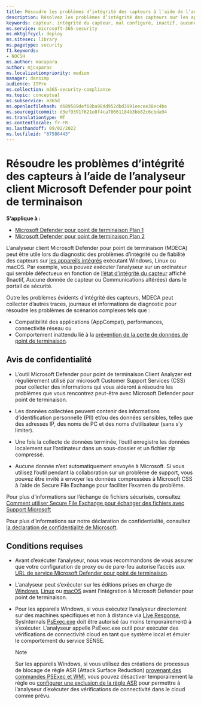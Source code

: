 ```yaml
---
title: Résoudre les problèmes d’intégrité des capteurs à l’aide de l’analyseur client Microsoft Defender pour point de terminaison
description: Résolvez les problèmes d’intégrité des capteurs sur les appareils pour identifier les problèmes potentiels de configuration, d’environnement, de connectivité ou de télémétrie affectant les données ou fonctionnalités du capteur.
keywords: capteur, intégrité du capteur, mal configuré, inactif, aucune donnée de capteur, données de capteur, communications altérées, communication
ms.service: microsoft-365-security
ms.mktglfcycl: deploy
ms.sitesec: library
ms.pagetype: security
f1.keywords:
- NOCSH
ms.author: macapara
author: mjcaparas
ms.localizationpriority: medium
manager: dansimp
audience: ITPro
ms.collection: m365-security-compliance
ms.topic: conceptual
ms.subservice: m365d
ms.openlocfilehash: d689589def68ba98dd952dbd3991eecee38ec4be
ms.sourcegitcommit: d3ef9391f621e8f4ca70661184b3bb82c6cbda94
ms.translationtype: MT
ms.contentlocale: fr-FR
ms.lasthandoff: 09/02/2022
ms.locfileid: "67586443"
---
```

# <a name="troubleshoot-sensor-health-using-microsoft-defender-for-endpoint-client-analyzer"></a>Résoudre les problèmes d’intégrité des capteurs à l’aide de l’analyseur client Microsoft Defender pour point de terminaison

**S’applique à :**
- [Microsoft Defender pour point de terminaison Plan 1](https://go.microsoft.com/fwlink/p/?linkid=2154037)
- [Microsoft Defender pour point de terminaison Plan 2](https://go.microsoft.com/fwlink/p/?linkid=2154037)

L’analyseur client Microsoft Defender pour point de terminaison (MDECA) peut être utile lors du diagnostic des problèmes d’intégrité ou de fiabilité des capteurs sur [les appareils intégrés](/microsoft-365/security/defender-endpoint/onboard-configure) exécutant Windows, Linux ou macOS. Par exemple, vous pouvez exécuter l’analyseur sur un ordinateur qui semble défectueux en fonction de [l’état d’intégrité du capteur](/microsoft-365/security/defender-endpoint/fix-unhealthy-sensors) affiché (Inactif, Aucune donnée de capteur ou Communications altérées) dans le portail de sécurité.

Outre les problèmes évidents d’intégrité des capteurs, MDECA peut collecter d’autres traces, journaux et informations de diagnostic pour résoudre les problèmes de scénarios complexes tels que :

- Compatibilité des applications (AppCompat), performances, connectivité réseau ou
- Comportement inattendu lié à la [prévention de la perte de données de point de terminaison](/microsoft-365/compliance/endpoint-dlp-learn-about).

## <a name="privacy-notice"></a>Avis de confidentialité

- L’outil Microsoft Defender pour point de terminaison Client Analyzer est régulièrement utilisé par microsoft Customer Support Services (CSS) pour collecter des informations qui vous aideront à résoudre les problèmes que vous rencontrez peut-être avec Microsoft Defender pour point de terminaison.

- Les données collectées peuvent contenir des informations d’identification personnelle (PII) et/ou des données sensibles, telles que des adresses IP, des noms de PC et des noms d’utilisateur (sans s’y limiter).

- Une fois la collecte de données terminée, l’outil enregistre les données localement sur l’ordinateur dans un sous-dossier et un fichier zip compressé.

- Aucune donnée n’est automatiquement envoyée à Microsoft. Si vous utilisez l’outil pendant la collaboration sur un problème de support, vous pouvez être invité à envoyer les données compressées à Microsoft CSS à l’aide de Secure File Exchange pour faciliter l’examen du problème.

Pour plus d’informations sur l’échange de fichiers sécurisés, consultez [Comment utiliser Secure File Exchange pour échanger des fichiers avec Support Microsoft](/troubleshoot/azure/general/secure-file-exchange-transfer-files)

Pour plus d’informations sur notre déclaration de confidentialité, consultez [la déclaration de confidentialité de Microsoft](https://privacy.microsoft.com/privacystatement).

## <a name="requirements"></a>Conditions requises

- Avant d’exécuter l’analyseur, nous vous recommandons de vous assurer que votre configuration de proxy ou de pare-feu autorise l’accès aux [URL de service Microsoft Defender pour point de terminaison](configure-proxy-internet.md#enable-access-to-microsoft-defender-for-endpoint-service-urls-in-the-proxy-server).

- L’analyseur peut s’exécuter sur les éditions prises en charge de [Windows](minimum-requirements.md#supported-windows-versions), [Linux](microsoft-defender-endpoint-linux.md#system-requirements) ou [macOS](microsoft-defender-endpoint-mac.md#system-requirements) avant l’intégration à Microsoft Defender pour point de terminaison.

- Pour les appareils Windows, si vous exécutez l’analyseur directement sur des machines spécifiques et non à distance via [Live Response](/microsoft-365/security/defender-endpoint/troubleshoot-collect-support-log), SysInternals [PsExec.exe](/sysinternals/downloads/psexec) doit être autorisé (au moins temporairement) à s’exécuter. L’analyseur appelle PsExec.exe outil pour exécuter des vérifications de connectivité cloud en tant que système local et émuler le comportement du service SENSE.

    > [!NOTE]
    > Sur les appareils Windows, si vous utilisez des créations de processus de blocage de règle ASR (Attack Surface Reduction) [provenant des commandes PSExec et WMI](attack-surface-reduction-rules-reference.md#block-process-creations-originating-from-psexec-and-wmi-commands), vous pouvez désactiver temporairement la règle ou [configurer une exclusion de la règle ASR](enable-attack-surface-reduction.md#exclude-files-and-folders-from-asr-rules) pour permettre à l’analyseur d’exécuter des vérifications de connectivité dans le cloud comme prévu.
